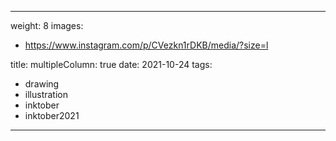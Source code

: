 
---
weight: 8
images:
- https://www.instagram.com/p/CVezkn1rDKB/media/?size=l

title:
multipleColumn: true
date: 2021-10-24
tags:
- drawing
- illustration
- inktober
- inktober2021
---


